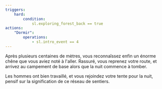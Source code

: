 ```yaml
---
triggers:
    hard:
        condition:
            sl.exploring_forest_back == true
actions:
    "Dormir":
        operations:
            - sl.intro_event == 4
---
```


Après plusieurs centaines de mètres, vous reconnaîssez enfin un énorme chêne que vous aviez noté à l'aller. Rassuré, vous reprenez votre route, et arrivez au campement de base alors que la nuit commence à tomber.

Les hommes ont bien travaillé, et vous rejoindez votre tente pour la nuit, pensif sur la signification de ce réseau de sentiers.
